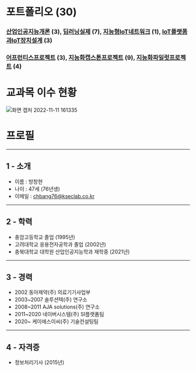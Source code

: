 # 포트폴리오 (30)
### [산업인공지능개론](https://github.com/acebang76/Introduction-to-Industrial-AI) (3), [딥러닝실제](https://github.com/acebang76/Deep-learning-practice) (7), [지능형IoT네트워크](https://github.com/acebang76/intelligent-IoT-network) (1), [IoT플랫폼과IoT장치설계](https://github.com/acebang76/IoT-platform-and-IoT-device-design) (3)

### [어프런티스프로젝트](https://github.com/acebang76/apprentice_project) (3), [지능화캡스톤프로젝트](https://github.com/acebang76/capstone_project) (9), [지능화파일럿프로젝트](https://github.com/acebang76/Intelligent-Pilot-Project) (4)


# 교과목 이수 현황
![화면 캡처 2022-11-11 161335](https://user-images.githubusercontent.com/79088025/201286549-8bd0f29e-7c0f-47f5-912f-ee02a0fc66ff.png)


# 프로필

--------
1 - 소개
--------
 - 이름 : 방창현
 - 나이 : 47세 (76년생)
 - 이메일 : chbang76@kseclab.co.kr
--------
2 - 학력
--------
 - 충암고등학교 졸업 (1995년)
 - 고려대학교 응용전자공학과 졸업 (2002년)
 - 충북대학교 대학원 산업인공지능학과 재학중 (2021년)
---------
3 - 경력
---------
 - 2002 동아제약(주) 의료기기사업부
 - 2003~2007 솔루션텍(주) 연구소
 - 2008~2011 AJA solutions(주) 연구소
 - 2011~2020 네이버시스템(주) SI플랫폼팀
 - 2020~ 케이에스이씨(주) 기술컨설팅팀
---------
4 - 자격증
---------
 - 정보처리기사 (2015년)
